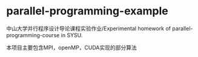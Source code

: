 # parallel-programming-example
中山大学并行程序设计导论课程实验作业/Experimental homework of parallel-programming-course in SYSU.

本项目主要包含MPI，openMP，CUDA实现的部分算法




